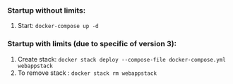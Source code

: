 ### Startup without limits:
1. Start: `docker-compose up -d`

### Startup with limits (due to specific of version 3):
1. Create stack: `docker stack deploy --compose-file docker-compose.yml webappstack`
2. To remove stack : `docker stack rm webappstack`